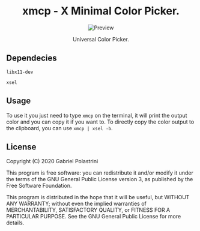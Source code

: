 <h1 align="center">xmcp - X Minimal Color Picker.</h1>
<p align="center">
  <img src="./preview.gif" alt="Preview"/>
</p>
<p align="center">
  Universal Color Picker.
</p>

## Dependecies

`libx11-dev`

`xsel`

## Usage

To use it you just need to type `xmcp` on the terminal, it will print the output color and you can copy it if you want to.
To directly copy the color output to the clipboard, you can use `xmcp | xsel -b`.

## License

Copyright (C) 2020  Gabriel Polastrini

This program is free software: you can redistribute it and/or modify it under the terms of the GNU General Public License version 3, as published
by the Free Software Foundation.

This program is distributed in the hope that it will be useful, but WITHOUT ANY WARRANTY; without even the implied warranties of MERCHANTABILITY, SATISFACTORY QUALITY, or FITNESS FOR A PARTICULAR PURPOSE.  See the GNU General Public License for more details.
